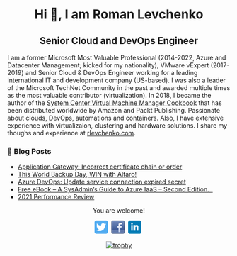 <h1 align="center"> Hi  👋, I am Roman Levchenko</h1>
<h2 align="center">Senior Cloud and DevOps Engineer</h2>

I am a former Microsoft Most Valuable Professional (2014-2022, Azure and Datacenter Management; kicked for my nationality), VMware vExpert (2017-2019) and Senior Cloud & DevOps Engineer working for a leading international IT and development company (US-based). I was also a leader of the Microsoft TechNet Community in the past and awarded multiple times as the most valuable contributor (virtualization). In 2018, I became the author of the [System Center Virtual Machine Manager Cookbook](https://rlevchenko.com/2018/03/05/my-first-book-is-published-vmm-2016-cookbook/)  that has been distributed worldwide by Amazon and Packt Publishing. Passionate about clouds, DevOps, automations and containers. Also, I have extensive experience with virtualizaion, clustering and hardware solutions. I share my thoughs and experience at [rlevchenko.com](https://rlevchenko.com/about). 
</div>

<h3 aligh="left"> 📙 Blog Posts</h3>

<!--START_SECTION:feed-->
- [Application Gateway: Incorrect certificate chain or order](https:&#x2F;&#x2F;rlevchenko.com&#x2F;2022&#x2F;03&#x2F;27&#x2F;application-gateway-incorrect-certificate-chain-or-order&#x2F;)
- [This World Backup Day, WIN with Altaro!](https:&#x2F;&#x2F;rlevchenko.com&#x2F;2022&#x2F;03&#x2F;22&#x2F;this-world-backup-day-win-with-altaro-2&#x2F;)
- [Azure DevOps: Update service connection expired secret](https:&#x2F;&#x2F;rlevchenko.com&#x2F;2022&#x2F;03&#x2F;04&#x2F;azure-devops-update-service-connection-expired-secret&#x2F;)
- [Free eBook – A SysAdmin’s Guide to Azure IaaS – Second Edition.  ](https:&#x2F;&#x2F;rlevchenko.com&#x2F;2022&#x2F;01&#x2F;26&#x2F;free-ebook-a-sysadmins-guide-to-azure-iaas-second-edition&#x2F;)
- [2021 Performance Review](https:&#x2F;&#x2F;rlevchenko.com&#x2F;2022&#x2F;01&#x2F;10&#x2F;2021-performance-review&#x2F;)
<!--END_SECTION:feed-->

<div align="center">
<p align="center">
<p>You are welcome!</p>
<a href="https://twitter.com/rlevchenko" target="external"><img height="30" src="https://github.com/rlevchenko/rlevchenko/blob/main/icons/twitter.png?raw=true"></a>&nbsp;
<a href="http://facebook.com/rlevchenko1/" target="external"><img height="30" src="https://github.com/rlevchenko/rlevchenko/blob/main/icons/facebook.png?raw=true"></a>&nbsp;
<a href="https://www.linkedin.com/in/rlevchenko/" target="external"><img height="30" src="https://github.com/rlevchenko/rlevchenko/blob/main/icons/linkedin.png?raw=true"></a>&nbsp;
</p>

[![trophy](https://github-profile-trophy.vercel.app/?username=rlevchenko&margin-w=15&no-bg=true)](https://github.com/ryo-ma/github-profile-trophy)

</div>
